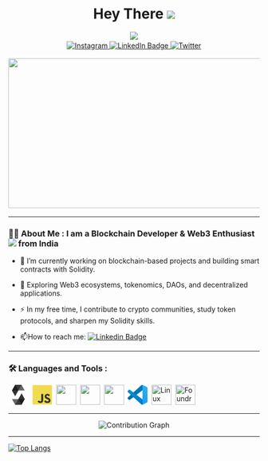 <h1 align="center">
  Hey There
  <img src="https://media.giphy.com/media/hvRJCLFzcasrR4ia7z/giphy.gif" width="30px"/>
</h1>

<div id="header" align="center">
  <img src="https://media.giphy.com/media/M9gbBd9nbDrOTu1Mqx/giphy.gif" width="100"/>
</div>
<div id="badges" align="center">
  <a href="https://www.instagram.com/hilmikt0">
    <img src="https://img.shields.io/badge/Instagram-blue?style=for-the-badge&logo=instagram&logoColor=white" alt="Instagram"/>
  </a>
  <a href="https://www.linkedin.com/in/hilmi-kt/">
    <img src="https://img.shields.io/badge/LinkedIn-blue?logo=linkedin&logoColor=white&style=for-the-badge" alt="LinkedIn Badge"/>
  </a>
  <a href="https://twitter.com/_hilmikt">
    <img src="https://img.shields.io/badge/Twitter-blue?style=for-the-badge&logo=twitter&logoColor=white" alt="Twitter"/>
  </a>
</div>
<div id="badges" align="center">
  <img src="https://komarev.com/ghpvc/?username=hilmikt&style=flat-square&color=blue" alt=""/>
</div>

<div align="center">
  <img src="https://media.giphy.com/media/dWesBcTLavkZuG35MI/giphy.gif" width="600" height="300"/>
</div>

---

### 👨‍💻 About Me : I am a Blockchain Developer & Web3 Enthusiast <img src="https://media.giphy.com/media/WUlplcMpOCEmTGBtBW/giphy.gif" width="30"> from India

- :telescope: I’m currently working on blockchain-based projects and building smart contracts with Solidity.

- :seedling: Exploring Web3 ecosystems, tokenomics, DAOs, and decentralized applications.

- :zap: In my free time, I contribute to crypto communities, study token protocols, and sharpen my Solidity skills.
  
- :mailbox:How to reach me: [![Linkedin Badge](https://img.shields.io/badge/-LinkedIn-blue?style=flat&logo=Linkedin&logoColor=white)](https://www.linkedin.com/in/hilmi-kt/)

---

### :hammer_and_wrench: Languages and Tools :
<div>
  <img src="https://github.com/devicons/devicon/blob/master/icons/solidity/solidity-original.svg" title="Solidity" alt="" width="40" height="40"/>&nbsp;
  <img src="https://github.com/devicons/devicon/blob/master/icons/javascript/javascript-original.svg" title="JS" alt="" width="40" height="40"/>&nbsp;
  <img src="https://cdn.jsdelivr.net/gh/devicons/devicon/icons/nodejs/nodejs-original.svg" title="Node.js" alt="" width="40" height="40"/>&nbsp;
  <img src="https://cdn.jsdelivr.net/gh/devicons/devicon/icons/hardhat/hardhat-original.svg" title="Hardhat" alt="" width="40" height="40"/>&nbsp;
  <img src="https://cdn.jsdelivr.net/gh/devicons/devicon/icons/git/git-original.svg" title="Git" alt="" width="40" height="40"/>&nbsp;
  <img src="https://github.com/devicons/devicon/blob/master/icons/vscode/vscode-original.svg" title="VSCode" alt="" width="40" height="40"/>&nbsp;
  <img src="https://cdn.jsdelivr.net/gh/devicons/devicon/icons/linux/linux-original.svg" title="Linux" width="40" height="40"/>&nbsp;
  <img src="https://avatars.githubusercontent.com/u/37719664?s=200&v=4" title="Foundry" width="40" height="40"/>&nbsp;
</div>

---

<div align="center">
  <img src="https://github-readme-activity-graph.vercel.app/graph?username=hilmikt&theme=high-contrast&hide_border=true&area=true&point=FF0000&area_color=FF0000&line=FF0000" alt="Contribution Graph" />
</div>

---

[![Top Langs](https://github-readme-stats.vercel.app/api/top-langs/?username=hilmikt&layout=compact&theme=vision-friendly-dark)](https://github.com/anuraghazra/github-readme-stats)
